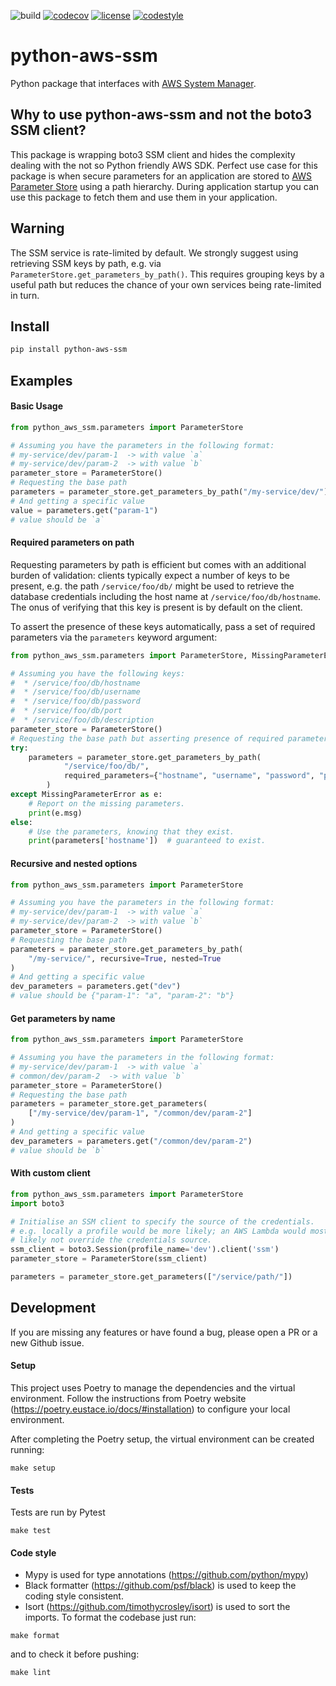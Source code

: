 ![build](https://action-badges.now.sh/PaddleHQ/python-aws-ssm)
[![codecov](https://codecov.io/gh/PaddleHQ/python-aws-ssm/branch/master/graph/badge.svg)](https://codecov.io/gh/PaddleHQ/python-aws-ssm)
[![license](https://img.shields.io/badge/License-Apache%202.0-blue.svg)](https://opensource.org/licenses/Apache-2.0)
[![codestyle](https://img.shields.io/badge/code%20style-black-000000.svg)](https://github.com/ambv/black)

# python-aws-ssm
Python package that interfaces with [AWS System Manager](https://www.amazonaws.cn/en/systems-manager/).

## Why to use python-aws-ssm and not the boto3 SSM client?
This package is wrapping boto3 SSM client and hides the complexity dealing with the not so Python friendly AWS SDK.
Perfect use case for this package is when secure parameters for an application are stored to
[AWS Parameter Store](https://docs.aws.amazon.com/systems-manager/latest/userguide/systems-manager-parameter-store.html)
using a path hierarchy. During application startup you can use this package to fetch them and use them in your application.

## Warning

The SSM service is rate-limited by default. We strongly suggest using
retrieving SSM keys by path, e.g. via `ParameterStore.get_parameters_by_path()`.
This requires grouping keys by a useful path but reduces the chance of
your own services being rate-limited in turn.

## Install
```bash
pip install python-aws-ssm
```

## Examples

#### Basic Usage

```python
from python_aws_ssm.parameters import ParameterStore

# Assuming you have the parameters in the following format:
# my-service/dev/param-1  -> with value `a`
# my-service/dev/param-2  -> with value `b`
parameter_store = ParameterStore()
# Requesting the base path
parameters = parameter_store.get_parameters_by_path("/my-service/dev/")
# And getting a specific value
value = parameters.get("param-1")
# value should be `a`
```

#### Required parameters on path

Requesting parameters by path is efficient but comes with an additional
burden of validation: clients typically expect a number of keys to be
present, e.g. the path `/service/foo/db/` might be used to retrieve the
database credentials including the host name at `/service/foo/db/hostname`.
The onus of verifying that this key is present is by default on the client.

To assert the presence of these keys automatically, pass a set of required
parameters via the `parameters` keyword argument:

```python
from python_aws_ssm.parameters import ParameterStore, MissingParameterError

# Assuming you have the following keys:
#  * /service/foo/db/hostname
#  * /service/foo/db/username
#  * /service/foo/db/password
#  * /service/foo/db/port
#  * /service/foo/db/description
parameter_store = ParameterStore()
# Requesting the base path but asserting presence of required parameters
try:
    parameters = parameter_store.get_parameters_by_path(
            "/service/foo/db/",
            required_parameters={"hostname", "username", "password", "port"}
        )
except MissingParameterError as e:
    # Report on the missing parameters.
    print(e.msg)
else:
    # Use the parameters, knowing that they exist.
    print(parameters['hostname'])  # guaranteed to exist.
```

#### Recursive and nested options

```python
from python_aws_ssm.parameters import ParameterStore

# Assuming you have the parameters in the following format:
# my-service/dev/param-1  -> with value `a`
# my-service/dev/param-2  -> with value `b`
parameter_store = ParameterStore()
# Requesting the base path
parameters = parameter_store.get_parameters_by_path(
    "/my-service/", recursive=True, nested=True
)
# And getting a specific value
dev_parameters = parameters.get("dev")
# value should be {"param-1": "a", "param-2": "b"}
```

#### Get parameters by name

```python
from python_aws_ssm.parameters import ParameterStore

# Assuming you have the parameters in the following format:
# my-service/dev/param-1  -> with value `a`
# common/dev/param-2  -> with value `b`
parameter_store = ParameterStore()
# Requesting the base path
parameters = parameter_store.get_parameters(
    ["/my-service/dev/param-1", "/common/dev/param-2"]
)
# And getting a specific value
dev_parameters = parameters.get("/common/dev/param-2")
# value should be `b`
```

#### With custom client

```python
from python_aws_ssm.parameters import ParameterStore
import boto3

# Initialise an SSM client to specify the source of the credentials.
# e.g. locally a profile would be more likely; an AWS Lambda would most
# likely not override the credentials source.
ssm_client = boto3.Session(profile_name='dev').client('ssm')
parameter_store = ParameterStore(ssm_client)

parameters = parameter_store.get_parameters(["/service/path/"])
```

## Development

If you are missing any features or have found a bug, please open a PR or a new Github issue.


#### Setup
This project uses Poetry to manage the dependencies and the virtual environment.
Follow the instructions from Poetry website (https://poetry.eustace.io/docs/#installation) to configure your local environment.

After completing the Poetry setup, the virtual environment can be created running:
```shell
make setup
```

#### Tests
Tests are run by Pytest
```shell
make test
```

#### Code style
- Mypy is used for type annotations (https://github.com/python/mypy)
- Black formatter (https://github.com/psf/black) is used to keep the coding style consistent.
- Isort (https://github.com/timothycrosley/isort) is used to sort the imports.
To format the codebase just run:
```shell
make format
```
and to check it before pushing:
```shell
make lint
```

